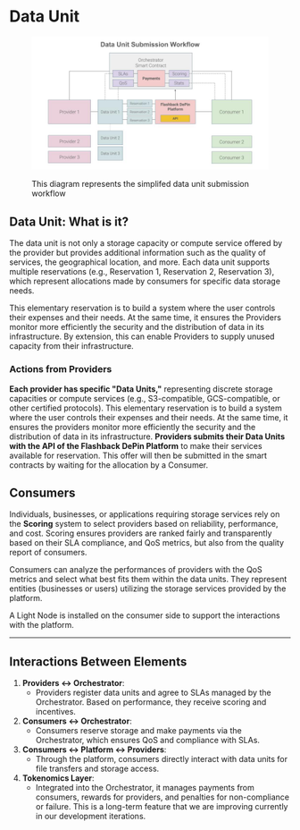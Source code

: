 # Data Unit

<figure><img src="../../.gitbook/assets/Flashback Ecosystem Diagrams (20).jpg" alt=""><figcaption><p>This diagram represents the simplifed data unit submission workflow</p></figcaption></figure>

## **Data Unit: What is it?**

The data unit is not only a storage capacity or compute service offered by the provider but provides additional information such as the quality of services, the geographical location, and more. Each data unit supports multiple reservations (e.g., Reservation 1, Reservation 2, Reservation 3), which represent allocations made by consumers for specific data storage needs.&#x20;

This elementary reservation is to build a system where the user controls their expenses and their needs. At the same time, it ensures the Providers monitor more efficiently the security and the distribution of data in its infrastructure. By extension, this can enable Providers to supply unused capacity from their infrastructure.

### **Actions from Providers**

**Each provider has specific "Data Units,"** representing discrete storage capacities or compute services (e.g., S3-compatible, GCS-compatible, or other certified protocols). This elementary reservation is to build a system where the user controls their expenses and their needs. At the same time, it ensures the providers monitor more efficiently the security and the distribution of data in its infrastructure. **Providers submits their Data Units with the API of the Flashback DePin Platform** to make their services available for reservation. This offer will then be submitted in the smart contracts by waiting for the allocation by a Consumer.

## Consumers

Individuals, businesses, or applications requiring storage services rely on the **Scoring** system to select providers based on reliability, performance, and cost. Scoring ensures providers are ranked fairly and transparently based on their SLA compliance, and QoS metrics, but also from the quality report of consumers.&#x20;

Consumers can analyze the performances of providers with the QoS metrics and select what best fits them within the data units. They represent entities (businesses or users) utilizing the storage services provided by the platform.

A Light Node is installed on the consumer side to support the interactions with the platform.

***

## **Interactions Between Elements**

1. **Providers ↔ Orchestrator**:
   * Providers register data units and agree to SLAs managed by the Orchestrator. Based on performance, they receive scoring and incentives.
2. **Consumers ↔ Orchestrator**:
   * Consumers reserve storage and make payments via the Orchestrator, which ensures QoS and compliance with SLAs.
3. **Consumers ↔ Platform ↔ Providers**:
   * Through the platform, consumers directly interact with data units for file transfers and storage access.
4. **Tokenomics Layer**:
   * Integrated into the Orchestrator, it manages payments from consumers, rewards for providers, and penalties for non-compliance or failure. This is a long-term feature that we are improving currently in our development iterations.

